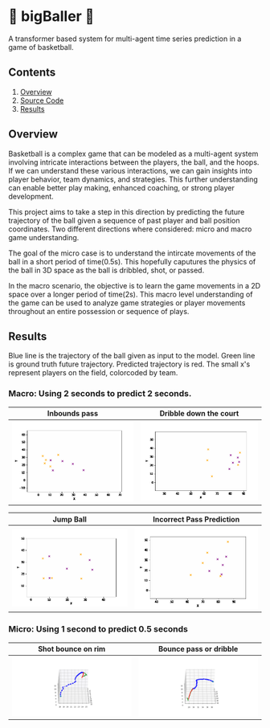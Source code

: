 # :basketball: bigBaller :basketball:
A transformer based system for multi-agent time series prediction in a game of basketball.

## Contents
1. [Overview](#overview)
2. [Source Code](src/)
3. [Results](#results)

## Overview
Basketball is a complex game that can be modeled as a multi-agent system involving intricate interactions between the players, the ball, and the hoops. If we can understand these various interactions, we can gain insights into player behavior, team dynamics, and strategies. This further understanding can enable better play making, enhanced coaching, or strong player development. 

This project aims to take a step in this direction by predicting the future trajectory of the ball given a sequence of past player and ball position coordinates. Two different directions where considered: micro and macro game understanding. 

The goal of the micro case is to understand the intircate movements of the ball in a short period of time(0.5s). This hopefully caputures the physics of the ball in 3D space as the ball is dribbled, shot, or passed. 

In the macro scenario, the objective is to learn the game movements in a 2D space over a longer period of time(2s). This macro level understanding of the game can be used to analyze game strategies or player movements throughout an entire possession or sequence of plays. 
## Results
Blue line is the trajectory of the ball given as input to the model. Green line is ground truth future trajectory. Predicted trajectory is red. The small x's represent players on the field, colorcoded by team. 


### Macro: Using 2 seconds to predict 2 seconds. 
| Inbounds pass | Dribble down the court |
| :------------: | :-----------: |
| ![](img/inbound_pass.gif) | ![](img/dribble.gif) |


| Jump Ball  | Incorrect Pass Prediction |
| :------------: | :-----------: |
| ![](img/jump_ball.gif) |![](img/wrong_pass.gif)|




### Micro: Using 1 second to predict 0.5 seconds

| Shot bounce on rim  | Bounce pass or dribble |
| :------------: | :-----------: |
| ![](img/micro1.gif) |![](img/micro2.gif)|



